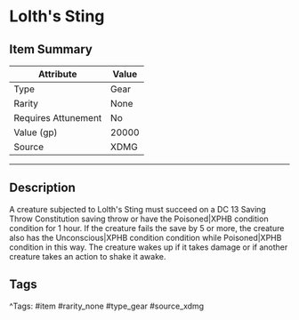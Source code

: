 # Lolth's Sting

## Item Summary

| Attribute            | Value                        |
|----------------------|------------------------------|
| Type                 | Gear |
| Rarity               | None             |
| Requires Attunement  | No                |
| Value (gp)           | 20000    |
| Source               | XDMG |

---

## Description

A creature subjected to Lolth's Sting must succeed on a DC 13 Saving Throw Constitution saving throw or have the Poisoned|XPHB condition condition for 1 hour. If the creature fails the save by 5 or more, the creature also has the Unconscious|XPHB condition condition while Poisoned|XPHB condition in this way. The creature wakes up if it takes damage or if another creature takes an action to shake it awake.

## Tags

^Tags: #item #rarity_none #type_gear #source_xdmg